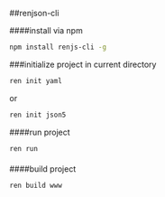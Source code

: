 ##renjson-cli

####install via npm

```sh
npm install renjs-cli -g
```

###initialize project in current directory
```sh
ren init yaml
```
or
```sh
ren init json5
```
####run project
```sh
ren run
```
####

####build project
```sh
ren build www
```

